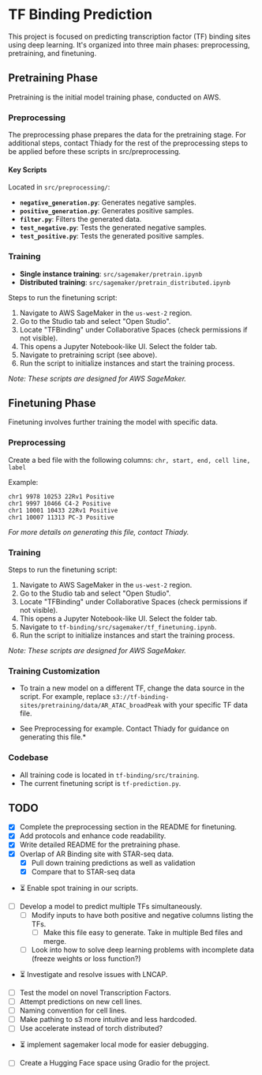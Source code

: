# TF Binding Prediction

This project is focused on predicting transcription factor (TF) binding sites using deep learning. It's organized into three main phases: preprocessing, pretraining, and finetuning.



## Pretraining Phase

Pretraining is the initial model training phase, conducted on AWS.

### Preprocessing

The preprocessing phase prepares the data for the pretraining stage. For additional steps, contact Thiady for the rest of the preprocessing steps to be applied before these scripts in src/preprocessing.

#### Key Scripts

Located in `src/preprocessing/`:

- **`negative_generation.py`**: Generates negative samples.
- **`positive_generation.py`**: Generates positive samples.
- **`filter.py`**: Filters the generated data.
- **`test_negative.py`**: Tests the generated negative samples.
- **`test_positive.py`**: Tests the generated positive samples.

### Training

- **Single instance training**: `src/sagemaker/pretrain.ipynb`
- **Distributed training**: `src/sagemaker/pretrain_distributed.ipynb`

Steps to run the finetuning script:

1. Navigate to AWS SageMaker in the `us-west-2` region.
2. Go to the Studio tab and select "Open Studio".
3. Locate "TFBinding" under Collaborative Spaces (check permissions if not visible).
4. This opens a Jupyter Notebook-like UI. Select the folder tab.
5. Navigate to pretraining script (see above).
6. Run the script to initialize instances and start the training process.

*Note: These scripts are designed for AWS SageMaker.*

## Finetuning Phase

Finetuning involves further training the model with specific data.

### Preprocessing

Create a bed file with the following columns:
`chr, start, end, cell line, label`

Example:
```
chr1 9978 10253 22Rv1 Positive
chr1 9997 10466 C4-2 Positive
chr1 10001 10433 22Rv1 Positive
chr1 10007 11313 PC-3 Positive
```

*For more details on generating this file, contact Thiady.*

### Training

Steps to run the finetuning script:

1. Navigate to AWS SageMaker in the `us-west-2` region.
2. Go to the Studio tab and select "Open Studio".
3. Locate "TFBinding" under Collaborative Spaces (check permissions if not visible).
4. This opens a Jupyter Notebook-like UI. Select the folder tab.
5. Navigate to `tf-binding/src/sagemaker/tf_finetuning.ipynb`.
6. Run the script to initialize instances and start the training process.

*Note: These scripts are designed for AWS SageMaker.*

### Training Customization

- To train a new model on a different TF, change the data source in the script. For example, replace `s3://tf-binding-sites/pretraining/data/AR_ATAC_broadPeak` with your specific TF data file.

* See Preprocessing for example. Contact Thiady for guidance on generating this file.*

### Codebase

- All training code is located in `tf-binding/src/training`.
- The current finetuning script is `tf-prediction.py`.

## TODO

- [x] Complete the preprocessing section in the README for finetuning.
- [x] Add protocols and enhance code readability.
- [x] Write detailed README for the pretraining phase.
- [x] Overlap of AR Binding site with STAR-seq data.
  - [x] Pull down training predictions as well as validation
  - [x] Compare that to STAR-seq data
- ⏳ Enable spot training in our scripts.
- [ ] Develop a model to predict multiple TFs simultaneously.
  - [ ] Modify inputs to have both positive and negative columns listing the TFs.
    - [ ] Make this file easy to generate. Take in multiple Bed files and merge.
  - [ ] Look into how to solve deep learning problems with incomplete data (freeze weights or loss function?)
- ⏳ Investigate and resolve issues with LNCAP.
- [ ] Test the model on novel Transcription Factors.
- [ ] Attempt predictions on new cell lines.
- [ ] Naming convention for cell lines.
- [ ] Make pathing to s3 more intuitive and less hardcoded.
- [ ] Use accelerate instead of torch distributed?
- ⏳ implement sagemaker local mode for easier debugging.
- [ ] Create a Hugging Face space using Gradio for the project.
